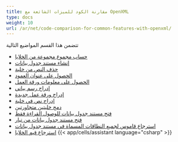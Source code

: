 ```yaml
---
title: مقارنة الكود للميزات الشائعة مع OpenXML
type: docs
weight: 10
url: /ar/net/code-comparison-for-common-features-with-openxml/
---
```


تتضمن هذا القسم المواضيع التالية

- [حساب مجموع مجموعة من الخلايا](/cells/ar/net/calculate-the-sum-of-a-range-of-cells/)
- [إنشاء مستند جدول بيانات](/cells/ar/net/create-a-spreadsheet-document/)
- [حذف النص من خلية](/cells/ar/net/delete-text-from-a-cell/)
- [الحصول على عنوان العمود](/cells/ar/net/get-a-column-heading/)
- [الحصول على معلومات ورقة العمل](/cells/ar/net/get-worksheet-information/)
- [إدراج رسم بياني](/cells/ar/net/insert-a-chart/)
- [إدراج ورقة عمل جديدة](/cells/ar/net/insert-a-new-worksheet/)
- [إدراج نص في خلية](/cells/ar/net/insert-text-into-a-cell/)
- [دمج خليتين متجاورتين](/cells/ar/net/merge-two-adjacent-cells/)
- [فتح مستند جدول بيانات للوصول القراءة فقط](/cells/ar/net/open-a-spreadsheet-document-for-read-only-access/)
- [فتح مستند جدول بيانات من تيار](/cells/ar/net/open-a-spreadsheet-document-from-a-stream/)
- [استرجاع قاموس لجميع النطاقات المسماة في مستند جدول بيانات](/cells/ar/net/retrieve-a-dictionary-of-all-named-ranges-in-a-spreadsheet-document/)
- [استرجاع قيم الخلايا](/cells/ar/net/retrieve-the-values-of-cells/)
{{< app/cells/assistant language="csharp" >}}
